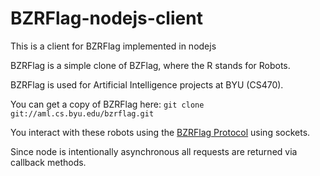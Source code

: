 BZRFlag-nodejs-client
=====================

This is a client for BZRFlag implemented in nodejs

BZRFlag is a simple clone of BZFlag, where the R stands for Robots.

BZRFlag is used for Artificial Intelligence projects at BYU (CS470).

You can get a copy of BZRFlag here: `git clone git://aml.cs.byu.edu/bzrflag.git`

You interact with these robots using the [BZRFlag Protocol](https://facwiki.cs.byu.edu/cs470sp11/index.php/BZRC_Protocol) using sockets.

Since node is intentionally asynchronous all requests are returned via callback methods.
